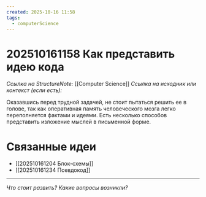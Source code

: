 ```yaml
---
created: 2025-10-16 11:58
tags:
  - computerScience
---
```

# 202510161158 Как представить идею кода

*Ссылка на StructureNote:* [[Computer Science]]
*Ссылка на исходник или контекст (если есть):* 

Оказавшись перед трудной задачей, не стоит пытаться решить ее в голове, так как оперативная память человеческого мозга легко переполняется фактами и идеями. Есть несколько способов представить  изложение мыслей в письменной форме.
# Связанные идеи
- [[202510161204 Блок-схемы]] 
- [[202510161234 Псевдокод]] 
---

*Что стоит развить? Какие вопросы возникли?*